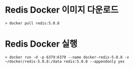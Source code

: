 # Redis Docker 이미지 다운로드
```
> docker pull redis:5.0.8
```

# Redis Docker 실행
```
> docker run -d -p 6379:6379 --name docker-redis-5.0.8 -v ~/docker/redis-5.0.8:/data redis:5.0.8 --appendonly yes
```